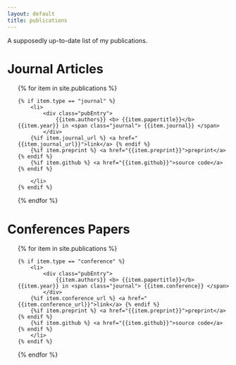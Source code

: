 ```yaml
---
layout: default
title: publications
---
```

A supposedly up-to-date list of my publications.

<h1> Journal Articles </h1>
<ul>
{% for item in site.publications %}

    {% if item.type == "journal" %}
        <li> 
            <div class="pubEntry">
                {{item.authors}} <b> {{item.papertitle}}</b> {{item.year}} in <span class="journal"> {{item.journal}} </span>
            </div> 
        {%if item.journal_url %} <a href="{{item.journal_url}}">link</a> {% endif %} 
        {%if item.preprint %} <a href="{{item.preprint}}">preprint</a> {% endif %}
        {%if item.github %} <a href="{{item.github}}">source code</a>  {% endif %}
        
        </li>
    {% endif %}

{% endfor %}
</ul>

<h1> Conferences Papers </h1>
<ul>
{% for item in site.publications %}

    {% if item.type == "conference" %}
        <li> 
            <div class="pubEntry">
                {{item.authors}} <b> {{item.papertitle}}</b> {{item.year}} in <span class="journal"> {{item.conference}} </span>
            </div> 
        {%if item.conference_url %} <a href="{{item.conference_url}}">link</a> {% endif %} 
        {%if item.preprint %} <a href="{{item.preprint}}">preprint</a> {% endif %}
        {%if item.github %} <a href="{{item.github}}">source code</a>  {% endif %}
        </li>
    {% endif %}

{% endfor %}
</ul>